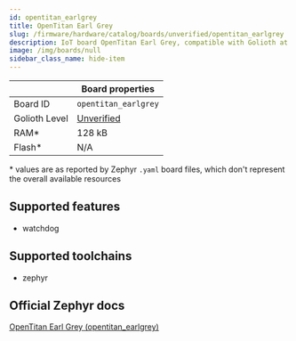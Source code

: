 ```yaml
---
id: opentitan_earlgrey
title: OpenTitan Earl Grey
slug: /firmware/hardware/catalog/boards/unverified/opentitan_earlgrey
description: IoT board OpenTitan Earl Grey, compatible with Golioth at unverified level.
image: /img/boards/null
sidebar_class_name: hide-item
---
```


[//]: # (This is an auto-generated file, do not edit! Changes to it will be lost upon re-generation)



|                | Board properties     |
| -------------  | -------------------- |
| Board ID       | `opentitan_earlgrey` |
| Golioth Level  | [Unverified](/firmware/hardware#unverified-boards) |
| RAM*           | 128 kB |
| Flash*         | N/A |

\* values are as reported by Zephyr `.yaml` board files, which don't represent the overall available resources



## Supported features

* watchdog

## Supported toolchains

* zephyr

## Official Zephyr docs

[OpenTitan Earl Grey (opentitan_earlgrey)](https://docs.zephyrproject.org/latest/boards/lowrisc/opentitan_earlgrey/doc/index.html)
